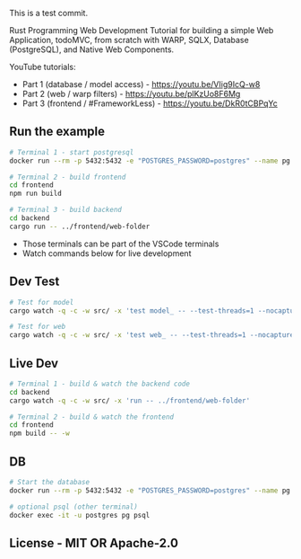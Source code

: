 
This is a test commit.

Rust Programming Web Development Tutorial for building a simple Web Application, todoMVC, from scratch with WARP, SQLX, Database (PostgreSQL), and Native Web Components.

YouTube tutorials: 

- Part 1 (database / model access) - https://youtu.be/VIig9IcQ-w8
- Part 2 (web / warp filters) - https://youtu.be/plKzUo8F6Mg
- Part 3 (frontend / #FrameworkLess) - https://youtu.be/DkR0tCBPqYc

## Run the example

```sh
# Terminal 1 - start postgresql
docker run --rm -p 5432:5432 -e "POSTGRES_PASSWORD=postgres" --name pg postgres:14

# Terminal 2 - build frontend
cd frontend
npm run build

# Terminal 3 - build backend
cd backend
cargo run -- ../frontend/web-folder
```

- Those terminals can be part of the VSCode terminals
- Watch commands below for live development

## Dev Test 

```sh
# Test for model
cargo watch -q -c -w src/ -x 'test model_ -- --test-threads=1 --nocapture'

# Test for web
cargo watch -q -c -w src/ -x 'test web_ -- --test-threads=1 --nocapture'
```

## Live Dev

```sh
# Terminal 1 - build & watch the backend code
cd backend
cargo watch -q -c -w src/ -x 'run -- ../frontend/web-folder'

# Terminal 2 - build & watch the frontend
cd frontend
npm build -- -w
```

## DB

```sh
# Start the database
docker run --rm -p 5432:5432 -e "POSTGRES_PASSWORD=postgres" --name pg postgres:14

# optional psql (other terminal) 
docker exec -it -u postgres pg psql
```

## License - MIT OR Apache-2.0